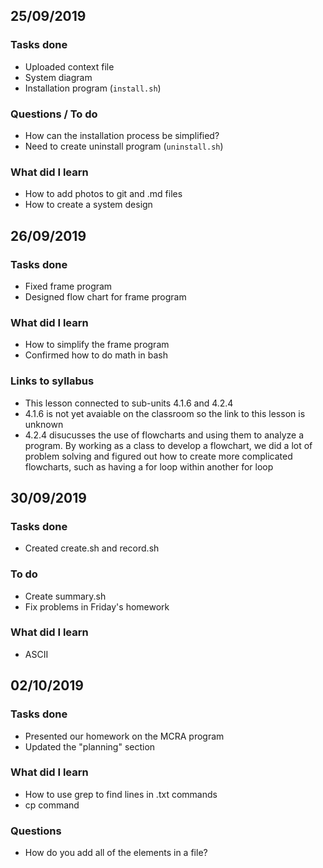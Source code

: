 25/09/2019
------

### Tasks done
* Uploaded context file
* System diagram
* Installation program (``install.sh``)

### Questions / To do
* How can the installation process be simplified?
* Need to create uninstall program (``uninstall.sh``)

### What did I learn
* How to add photos to git and .md files
* How to create a system design


26/09/2019
-------

### Tasks done
* Fixed frame program
* Designed flow chart for frame program

### What did I learn
* How to simplify the frame program
* Confirmed how to do math in bash

### Links to syllabus
* This lesson connected to sub-units 4.1.6 and 4.2.4
* 4.1.6 is not yet avaiable on the classroom so the link to this lesson is unknown
* 4.2.4 disucusses the use of flowcharts and using them to analyze a program. By working as a class to develop a flowchart, we did a lot of problem solving and figured out how to create more complicated flowcharts, such as having a for loop within another for loop

30/09/2019
-----

### Tasks done
* Created create.sh and record.sh

### To do
* Create summary.sh
* Fix problems in Friday's homework

### What did I learn
* ASCII

02/10/2019
---

### Tasks done
* Presented our homework on the MCRA program
* Updated the "planning" section

### What did I learn
* How to use grep to find lines in .txt commands
* cp command

### Questions
* How do you add all of the elements in a file?
